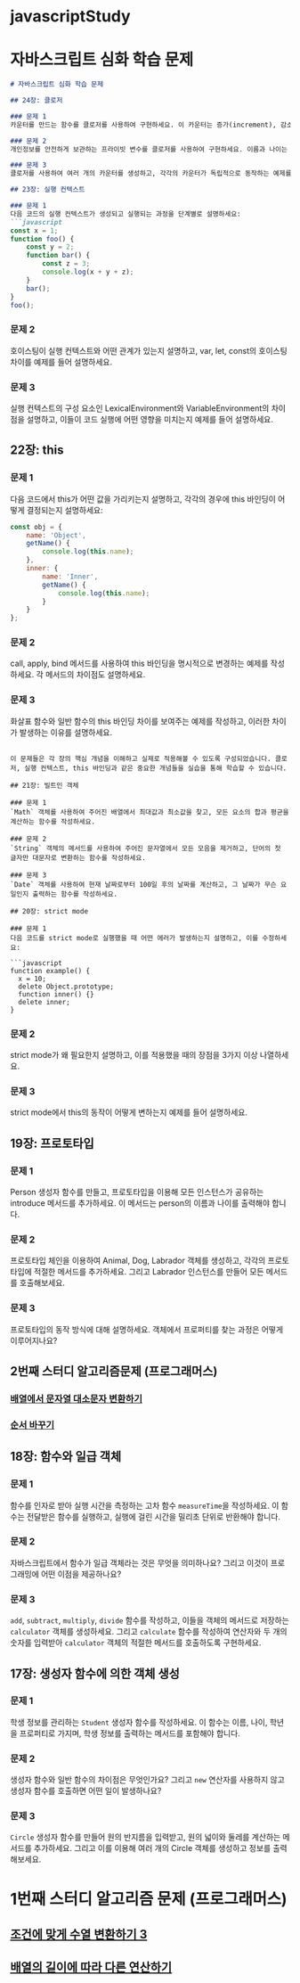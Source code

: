 # javascriptStudy

# 자바스크립트 심화 학습 문제

```markdown
# 자바스크립트 심화 학습 문제

## 24장: 클로저

### 문제 1
카운터를 만드는 함수를 클로저를 사용하여 구현하세요. 이 카운터는 증가(increment), 감소(decrement), 현재 값 확인(getValue) 기능이 있어야 합니다.

### 문제 2
개인정보를 안전하게 보관하는 프라이빗 변수를 클로저를 사용하여 구현하세요. 이름과 나이는 특정 메서드로만 접근이 가능해야 합니다.

### 문제 3
클로저를 사용하여 여러 개의 카운터를 생성하고, 각각의 카운터가 독립적으로 동작하는 예제를 만드세요. 그리고 클로저가 이런 동작을 가능하게 하는 원리를 설명하세요.

## 23장: 실행 컨텍스트

### 문제 1
다음 코드의 실행 컨텍스트가 생성되고 실행되는 과정을 단계별로 설명하세요:
```javascript
const x = 1;
function foo() {
    const y = 2;
    function bar() {
        const z = 3;
        console.log(x + y + z);
    }
    bar();
}
foo();
```

### 문제 2
호이스팅이 실행 컨텍스트와 어떤 관계가 있는지 설명하고, var, let, const의 호이스팅 차이를 예제를 들어 설명하세요.

### 문제 3
실행 컨텍스트의 구성 요소인 LexicalEnvironment와 VariableEnvironment의 차이점을 설명하고, 이들이 코드 실행에 어떤 영향을 미치는지 예제를 들어 설명하세요.

## 22장: this

### 문제 1
다음 코드에서 this가 어떤 값을 가리키는지 설명하고, 각각의 경우에 this 바인딩이 어떻게 결정되는지 설명하세요:
```javascript
const obj = {
    name: 'Object',
    getName() {
        console.log(this.name);
    },
    inner: {
        name: 'Inner',
        getName() {
            console.log(this.name);
        }
    }
};
```

### 문제 2
call, apply, bind 메서드를 사용하여 this 바인딩을 명시적으로 변경하는 예제를 작성하세요. 각 메서드의 차이점도 설명하세요.

### 문제 3
화살표 함수와 일반 함수의 this 바인딩 차이를 보여주는 예제를 작성하고, 이러한 차이가 발생하는 이유를 설명하세요.
```

이 문제들은 각 장의 핵심 개념을 이해하고 실제로 적용해볼 수 있도록 구성되었습니다. 클로저, 실행 컨텍스트, this 바인딩과 같은 중요한 개념들을 실습을 통해 학습할 수 있습니다.

## 21장: 빌트인 객체

### 문제 1
`Math` 객체를 사용하여 주어진 배열에서 최대값과 최소값을 찾고, 모든 요소의 합과 평균을 계산하는 함수를 작성하세요.

### 문제 2
`String` 객체의 메서드를 사용하여 주어진 문자열에서 모든 모음을 제거하고, 단어의 첫 글자만 대문자로 변환하는 함수를 작성하세요.

### 문제 3
`Date` 객체를 사용하여 현재 날짜로부터 100일 후의 날짜를 계산하고, 그 날짜가 무슨 요일인지 출력하는 함수를 작성하세요.

## 20장: strict mode

### 문제 1
다음 코드를 strict mode로 실행했을 때 어떤 에러가 발생하는지 설명하고, 이를 수정하세요:

```javascript
function example() {
  x = 10;
  delete Object.prototype;
  function inner() {}
  delete inner;
}
```

### 문제 2
strict mode가 왜 필요한지 설명하고, 이를 적용했을 때의 장점을 3가지 이상 나열하세요.

### 문제 3
strict mode에서 this의 동작이 어떻게 변하는지 예제를 들어 설명하세요.


## 19장: 프로토타입

### 문제 1
Person 생성자 함수를 만들고, 프로토타입을 이용해 모든 인스턴스가 공유하는 introduce 메서드를 추가하세요. 이 메서드는 person의 이름과 나이를 출력해야 합니다.

### 문제 2
프로토타입 체인을 이용하여 Animal, Dog, Labrador 객체를 생성하고, 각각의 프로토타입에 적절한 메서드를 추가하세요. 그리고 Labrador 인스턴스를 만들어 모든 메서드를 호출해보세요.

### 문제 3
프로토타입의 동작 방식에 대해 설명하세요. 객체에서 프로퍼티를 찾는 과정은 어떻게 이루어지나요?

## 2번째 스터디 알고리즘문제 (프로그래머스)

### [배열에서 문자열 대소문자 변환하기](https://school.programmers.co.kr/learn/courses/30/lessons/181875)

### [순서 바꾸기](https://school.programmers.co.kr/learn/courses/30/lessons/181891)


## 18장: 함수와 일급 객체

### 문제 1
함수를 인자로 받아 실행 시간을 측정하는 고차 함수 `measureTime`을 작성하세요. 이 함수는 전달받은 함수를 실행하고, 실행에 걸린 시간을 밀리초 단위로 반환해야 합니다.

### 문제 2
자바스크립트에서 함수가 일급 객체라는 것은 무엇을 의미하나요? 그리고 이것이 프로그래밍에 어떤 이점을 제공하나요?

### 문제 3
`add`, `subtract`, `multiply`, `divide` 함수를 작성하고, 이들을 객체의 메서드로 저장하는 `calculator` 객체를 생성하세요. 그리고 `calculate` 함수를 작성하여 연산자와 두 개의 숫자를 입력받아 `calculator` 객체의 적절한 메서드를 호출하도록 구현하세요.


## 17장: 생성자 함수에 의한 객체 생성

### 문제 1
학생 정보를 관리하는 `Student` 생성자 함수를 작성하세요. 이 함수는 이름, 나이, 학년을 프로퍼티로 가지며, 학생 정보를 출력하는 메서드를 포함해야 합니다.

### 문제 2
생성자 함수와 일반 함수의 차이점은 무엇인가요? 그리고 `new` 연산자를 사용하지 않고 생성자 함수를 호출하면 어떤 일이 발생하나요?

### 문제 3
`Circle` 생성자 함수를 만들어 원의 반지름을 입력받고, 원의 넓이와 둘레를 계산하는 메서드를 추가하세요. 그리고 이를 이용해 여러 개의 Circle 객체를 생성하고 정보를 출력해보세요.

# 1번째 스터디 알고리즘 문제 (프로그래머스)

## [조건에 맞게 수열 변환하기 3](https://school.programmers.co.kr/learn/courses/30/lessons/181835)

## [배열의 길이에 따라 다른 연산하기](https://school.programmers.co.kr/learn/courses/30/lessons/181854)
